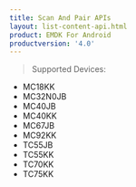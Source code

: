 ```yaml
---
title: Scan And Pair APIs
layout: list-content-api.html
product: EMDK For Android
productversion: '4.0'
---
```


>Supported Devices:
* MC18KK
* MC32N0JB
* MC40JB
* MC40KK
* MC67JB
* MC92KK
* TC55JB
* TC55KK
* TC70KK
* TC75KK










